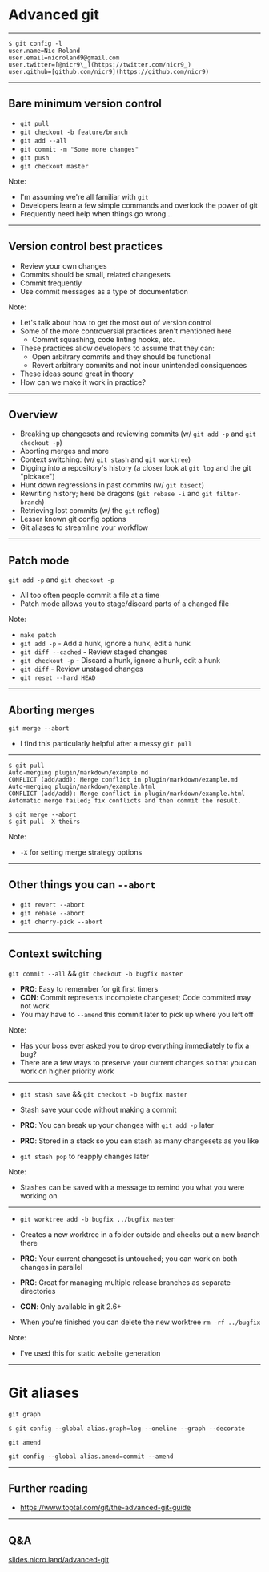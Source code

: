 # Advanced git

---

```
$ git config -l
user.name=Nic Roland
user.email=nicroland9@gmail.com
user.twitter=[@nicr9\_](https://twitter.com/nicr9_)
user.github=[github.com/nicr9](https://github.com/nicr9)
```

----

## Bare minimum version control

* `git pull`
* `git checkout -b feature/branch`
* `git add --all`
* `git commit -m "Some more changes"`
* `git push`
* `git checkout master`

Note:

* I'm assuming we're all familiar with `git`
* Developers learn a few simple commands and overlook the power of git
* Frequently need help when things go wrong...

---

## Version control best practices

* Review your own changes
* Commits should be small, related changesets
* Commit frequently
* Use commit messages as a type of documentation

Note:

* Let's talk about how to get the most out of version control
* Some of the more controversial practices aren't mentioned here
    * Commit squashing, code linting hooks, etc.
* These practices allow developers to assume that they can:
    * Open arbitrary commits and they should be functional
    * Revert arbitrary commits and not incur unintended consiquences
* These ideas sound great in theory
* How can we make it work in practice?

----

## Overview

* Breaking up changesets and reviewing commits (w/ `git add -p` and `git checkout -p`)
* Aborting merges and more
* Context switching: (w/ `git stash` and `git worktree`)
* Digging into a repository's history (a closer look at `git log` and the git "pickaxe")
* Hunt down regressions in past commits (w/ `git bisect`)
* Rewriting history; here be dragons (`git rebase -i` and `git filter-branch`)
* Retrieving lost commits (w/ the `git` reflog)
* Lesser known git config options
* Git aliases to streamline your workflow

----

## Patch mode

`git add -p` and `git checkout -p`

* All too often people commit a file at a time
* Patch mode allows you to stage/discard parts of a changed file

Note:
* `make patch`
* `git add -p` - Add a hunk, ignore a hunk, edit a hunk
* `git diff --cached` - Review staged changes
* `git checkout -p` - Discard a hunk, ignore a hunk, edit a hunk
* `git diff` - Review unstaged changes
* `git reset --hard HEAD`

----

## Aborting merges

`git merge --abort`

* I find this particularly helpful after a messy `git pull`

---

```
$ git pull
Auto-merging plugin/markdown/example.md
CONFLICT (add/add): Merge conflict in plugin/markdown/example.md
Auto-merging plugin/markdown/example.html
CONFLICT (add/add): Merge conflict in plugin/markdown/example.html
Automatic merge failed; fix conflicts and then commit the result.

$ git merge --abort
$ git pull -X theirs
```

Note:

* `-X` for setting merge strategy options

---

## Other things you can `--abort`

* `git revert --abort`
* `git rebase --abort`
* `git cherry-pick --abort`

----

## Context switching

`git commit --all` && `git checkout -b bugfix master`

* **PRO**: Easy to remember for git first timers
* **CON**: Commit represents incomplete changeset; Code commited may not work
* You may have to `--amend` this commit later to pick up where you left off

Note:

* Has your boss ever asked you to drop everything immediately to fix a bug?
* There are a few ways to preserve your current changes so that you can work on higher priority work

---

* `git stash save` && `git checkout -b bugfix master`

* Stash save your code without making a commit
* **PRO**: You can break up your changes with `git add -p` later
* **PRO**: Stored in a stack so you can stash as many changesets as you like
* `git stash pop` to reapply changes later

Note:

* Stashes can be saved with a message to remind you what you were working on

---

* `git worktree add -b bugfix ../bugfix master`

* Creates a new worktree in a folder outside and checks out a new branch there
* **PRO**: Your current changeset is untouched; you can work on both changes in parallel
* **PRO**: Great for managing multiple release branches as separate directories
* **CON**: Only available in git 2.6+
* When you're finished you can delete the new worktree `rm -rf ../bugfix`

Note:

* I've used this for static website generation

----

# Git aliases

`git graph`

```
$ git config --global alias.graph=log --oneline --graph --decorate
```

`git amend`

```
git config --global alias.amend=commit --amend
```

----

## Further reading

* https://www.toptal.com/git/the-advanced-git-guide

---

## Q&A

[slides.nicro.land/advanced-git](http://slides.nicro.land/advanced-git)
